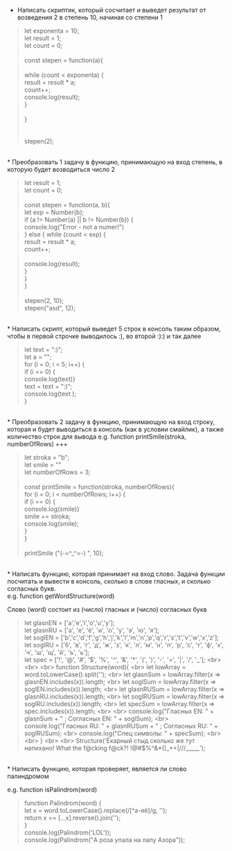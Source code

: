 * Написать скриптик, который сосчитает и выведет результат от возведения 2 в степень 10, начиная со степени 1 <br>

> let exponenta = 10; <br>
>let result = 1; <br>
>let count = 0; <br>
>   <br>
>const stepen = function(a){ <br>
> <br>
>    while (count < exponenta) { <br>
>        result = result * a; <br>
>        count++; <br>
>        console.log(result); <br>
>    } <br>
> <br>
>} <br>
> <br>
> <br>
>stepen(2); <br>
 <br>
* Преобразовать 1 задачу в функцию, принимающую на вход степень, в которую будет возводиться число 2 <br>

>let result = 1; <br>
>let count = 0; <br>
>   <br>
>const stepen = function(a, b){ <br>
>    let exp = Number(b); <br>
>        if (a != Number(a) || b != Number(b)) { <br>
>               console.log("Error - not a numer!") <br> 
>               } else {
>    while (count < exp) { <br>
>        result = result * a; <br>
>        count++; <br>
> <br>
>        console.log(result); <br>
>      } <br>
>   }<br>
>} <br>
> <br>
>stepen(2, 10); <br>
>stepen("asd", 12); <br>
 <br>
* Написать скрипт, который выведет 5 строк в консоль таким образом, чтобы в первой строчке выводилось :), во второй :):) и так далее <br>

>let text = ":)"; <br>
>let a = ""; <br>
>for (i = 0; i < 5; i++) {  <br>
>   if (i == 0) { <br>
>       console.log(text)} <br>
>    text = text + ":)"; <br>
>    console.log(text ); <br>
>} <br>
 <br>
* Преобразовать 2 задачу в функцию, принимающую на вход строку, которая и будет выводиться в консоль (как в условии смайлик), а также количество строк для вывода 
e.g. function printSmile(stroka, numberOfRows) +++ <br>

>let stroka = "b"; <br>
>let smile = "" <br>
>let numberOfRows = 3; <br>
> <br>
>const printSmile = function(stroka, numberOfRows){ <br>
>for (i = 0; i < numberOfRows; i++) {  <br>
>    if (i == 0) { <br>
>        console.log(smile)} <br>
>     smile += stroka; <br>
>     console.log(smile); <br>
> } <br>
>} <br>
> <br>
>printSmile ("(-=^_^=-) ", 10); <br>
 <br>
* Написать функцию, которая принимает на вход слово. Задача функции посчитать и вывести в консоль, сколько в слове гласных, и сколько согласных букв. <br>
e.g. function getWordStructure(word) <br>

Слово (word) состоит из  (число) гласных и (число) согласных букв <br>
>let glasnEN = ['a','e','i','o','u','y']; <br>
>let glasnRU = ['а', 'е', 'ё', 'и', 'о', 'у', 'э', 'ю', 'я']; <br>
>let soglEN = ['b','c','d','f','g','h','j','k','l','m','n','p','q','r','s','t','v','w','x','z']; <br>
>let soglRU = ['б', 'в', 'г', 'д', 'ж', 'з', 'к', 'л', 'м', 'н', 'п', 'р', 'с', 'т', 'ф', 'х', 'ч', 'ш', 'щ', 'й', 'ъ', 'ь']; <br>
>let spec = ['!', '@', '#', '$', '%', '^', '&', '*', '(', ')', '-', '=', '|', '/', '_']; <br>
> <br>
> <br>
>function Structure(word){ <br>
>    let lowArray = word.toLowerCase().split(''); <br>
>    let glasnSum = lowArray.filter(x => glasnEN.includes(x)).length; <br>
>    let soglSum = lowArray.filter(x => soglEN.includes(x)).length; <br>
>    let glasnRUSum = lowArray.filter(x => glasnRU.includes(x)).length; <br>
>    let soglRUSum = lowArray.filter(x => soglRU.includes(x)).length; <br>
>    let specSum = lowArray.filter(x => spec.includes(x)).length; <br>
> <br>
>    console.log("Гласных EN: " + glasnSum + " ; Согласных EN: " + soglSum);  <br>
>    console.log("Гласных RU: " + glasnRUSum + " ; Согласных RU: " + soglRUSum); <br>
>    console.log("Спец символы: " + specSum); <br>
> <br>
>} <br>
> <br>
>Structure('Ёкарный стыд сколько же тут напихано! What the f@cking f@ck?! !@#$%^&*()_++|///_____'); <br>
 <br>
* Написать функцию, которая проверяет, является ли слово палиндромом <br>

e.g. function isPalindrom(word) <br>
>function Palindrom(word) { <br>
>    let x = word.toLowerCase().replace(/[^а-яё]/g, ''); <br>
>    return x == [...x].reverse().join(''); <br>
>  } <br>
>  console.log(Palindrom('LOL')); <br>
>  console.log(Palindrom("А роза упала на лапу Азора")); <br>
